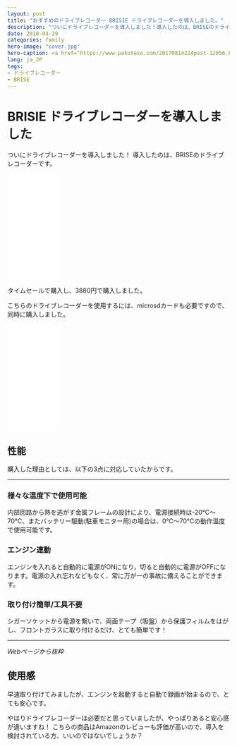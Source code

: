 ```yaml
---
layout: post
title: "おすすめのドライブレコーダー BRISIE ドライブレコーダーを導入しました。"
description: "ついにドライブレコーダーを導入しました！導入したのは、BRISEのドライブレコーダーです。タイムセールで購入し、3880円で購入しました。"
date: 2018-04-29
categories: family
hero-image: "cover.jpg"
hero-caption: <a href="https://www.pakutaso.com/20170814224post-12856.html">ぱたくそ</a>
lang: ja_JP
tags:
- ドライブレコーダー
- BRISE
---
```


# BRISIE ドライブレコーダーを導入しました

ついにドライブレコーダーを導入しました！
導入したのは、BRISEのドライブレコーダーです。

<iframe style="width:120px;height:240px;" marginwidth="0" marginheight="0" scrolling="no" frameborder="0" src="//rcm-fe.amazon-adsystem.com/e/cm?lt1=_blank&bc1=000000&IS2=1&bg1=FFFFFF&fc1=000000&lc1=0000FF&t=maasaamiichii-22&o=9&p=8&l=as4&m=amazon&f=ifr&ref=as_ss_li_til&asins=B07B45ZGDK&linkId=6666d95b1db28dd341d9ea79467dbc13"></iframe>

タイムセールで購入し、3880円で購入しました。

こちらのドライブレコーダーを使用するには、microsdカードも必要ですので、同時に購入しました。

<iframe style="width:120px;height:240px;" marginwidth="0" marginheight="0" scrolling="no" frameborder="0" src="//rcm-fe.amazon-adsystem.com/e/cm?lt1=_blank&bc1=000000&IS2=1&bg1=FFFFFF&fc1=000000&lc1=0000FF&t=maasaamiichii-22&o=9&p=8&l=as4&m=amazon&f=ifr&ref=as_ss_li_til&asins=B06XSV23T1&linkId=9a0289bdd67272eb6df3c53c4dbca84e"></iframe>


## 性能

購入した理由としては、以下の3点に対応していたからです。

---

### 様々な温度下で使用可能
内部回路から熱を逃がす金属フレームの設計により、電源接続時は-20℃～70℃、またバッテリー駆動(駐車モニター用)の場合は、0℃～70℃の動作温度で使用可能です。

### エンジン連動
エンジンを入れると自動的に電源がONになり，切ると自動的に電源がOFFになります。電源の入れ忘れなどもなく、常に万が一の事故に備えることができます。

### 取り付け簡単/工具不要
シガーソケットから電源を繋いで、両面テープ（吸盤）から保護フィルムをはがし、フロントガラスに取り付けるだけ、とても簡単です！

---

*Webページから抜粋*

## 使用感

早速取り付けてみましたが、エンジンを起動すると自動で録画が始まるので、とても安心です。

やはりドライブレコーダーは必要だと思っていましたが、やっぱりあると安心感が違いますね！
こちらの商品はAmazonのレビューも評価が高いので、導入を検討されている方、いいのではないでしょうか？

